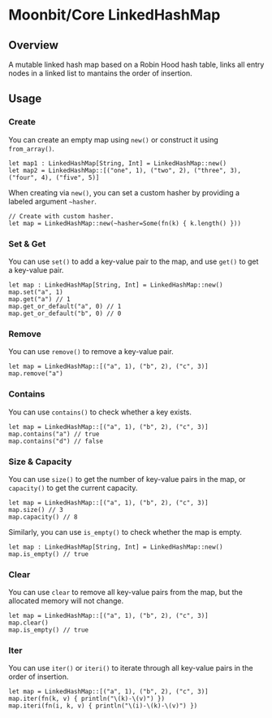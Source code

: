 # Moonbit/Core LinkedHashMap

## Overview

A mutable linked hash map based on a Robin Hood hash table, links all entry nodes in a linked list to mantains the order of insertion.

## Usage

### Create

You can create an empty map using `new()` or construct it using `from_array()`.

```moonbit
let map1 : LinkedHashMap[String, Int] = LinkedHashMap::new()
let map2 = LinkedHashMap::[("one", 1), ("two", 2), ("three", 3), ("four", 4), ("five", 5)]
```

When creating via `new()`, you can set a custom hasher by providing a labeled argument `~hasher`. 

```moonbit
// Create with custom hasher.
let map = LinkedHashMap::new(~hasher=Some(fn(k) { k.length() }))
```

### Set & Get

You can use `set()` to add a key-value pair to the map, and use `get()` to get a key-value pair.

```moonbit
let map : LinkedHashMap[String, Int] = LinkedHashMap::new()
map.set("a", 1)
map.get("a") // 1
map.get_or_default("a", 0) // 1
map.get_or_default("b", 0) // 0
```

### Remove

You can use `remove()` to remove a key-value pair.

```moonbit
let map = LinkedHashMap::[("a", 1), ("b", 2), ("c", 3)]
map.remove("a")
```

### Contains

You can use `contains()` to check whether a key exists.

```moonbit
let map = LinkedHashMap::[("a", 1), ("b", 2), ("c", 3)]
map.contains("a") // true
map.contains("d") // false
```

### Size & Capacity

You can use `size()` to get the number of key-value pairs in the map, or `capacity()` to get the current capacity.

```moonbit
let map = LinkedHashMap::[("a", 1), ("b", 2), ("c", 3)]
map.size() // 3
map.capacity() // 8
```

Similarly, you can use `is_empty()` to check whether the map is empty.

```moonbit
let map : LinkedHashMap[String, Int] = LinkedHashMap::new()
map.is_empty() // true
```

### Clear

You can use `clear` to remove all key-value pairs from the map, but the allocated memory will not change.

```moonbit
let map = LinkedHashMap::[("a", 1), ("b", 2), ("c", 3)]
map.clear()
map.is_empty() // true
```

### Iter

You can use `iter()` or `iteri()` to iterate through all key-value pairs in the order of insertion.

```moonbit
let map = LinkedHashMap::[("a", 1), ("b", 2), ("c", 3)]
map.iter(fn(k, v) { println("\(k)-\(v)") })
map.iteri(fn(i, k, v) { println("\(i)-\(k)-\(v)") })
```
